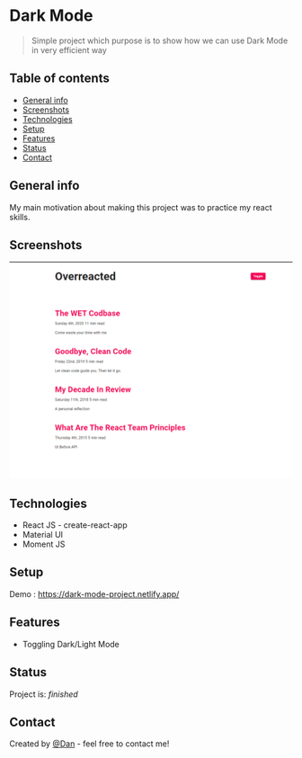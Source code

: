 # Dark Mode
> Simple project which purpose is to show how we can use Dark Mode in very efficient way

## Table of contents
* [General info](#general-info)
* [Screenshots](#screenshots)
* [Technologies](#technologies)
* [Setup](#setup)
* [Features](#features)
* [Status](#status)
* [Contact](#contact)

## General info
My main motivation about making this project was to practice my react skills.

## Screenshots
![Example screenshot](demo.png)

## Technologies
* React JS - create-react-app
* Material UI
* Moment JS

## Setup
Demo : https://dark-mode-project.netlify.app/

## Features
* Toggling Dark/Light Mode

## Status
Project is: _finished_

## Contact
Created by [@Dan](https://www.linkedin.com/in/danail-kostov-ba95b81b3/) - feel free to contact me!
